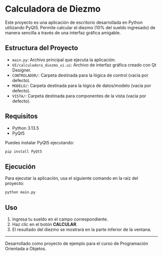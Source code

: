 # Calculadora de Diezmo

Este proyecto es una aplicación de escritorio desarrollada en Python utilizando PyQt5. Permite calcular el diezmo (10% del sueldo ingresado) de manera sencilla a través de una interfaz gráfica amigable.

## Estructura del Proyecto

- `main.py`: Archivo principal que ejecuta la aplicación.
- `UI/calculadora_diezmo_ui.ui`: Archivo de interfaz gráfica creado con Qt Designer.
- `CONTROLADOR/`: Carpeta destinada para la lógica de control (vacía por defecto).
- `MODELO/`: Carpeta destinada para la lógica de datos/modelo (vacía por defecto).
- `VISTA/`: Carpeta destinada para componentes de la vista (vacía por defecto).

## Requisitos

- Python 3.13.5
- PyQt5

Puedes instalar PyQt5 ejecutando:

```sh
pip install PyQt5
```

## Ejecución

Para ejecutar la aplicación, usa el siguiente comando en la raíz del proyecto:

```sh
python main.py
```

## Uso

1. Ingresa tu sueldo en el campo correspondiente.
2. Haz clic en el botón **CALCULAR**.
3. El resultado del diezmo se mostrará en la parte inferior de la ventana.

---

Desarrollado como proyecto de ejemplo para el curso de Programación Orientada a Objetos.